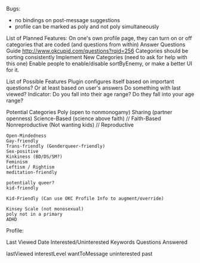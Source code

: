 Bugs:
*	no bindings on post-message suggestions
*	profile can be marked as poly and not poly simultaneously


List of Planned Features:
	On one's own profile page, they can turn on or off categories that are coded (and questions from within)
		Answer Questions Guide http://www.okcupid.com/questions?rqid=256
	Categories should be sorting consistently
	Implement New Categories (need to ask for help with this one)
	Enable people to enable/disable sortByEnemy, or make a better UI for it.

List of Possible Features
	Plugin configures itself based on important questions? Or at least based on user's answers
	Do something with last viewed?
	Indicator: Do you fall into their age range? Do they fall into your age range?

Potential Categories
	Poly (open to nonmonogamy)
	Sharing (partner openness)
	Science-Based (science above faith) // Faith-Based
	Nonreproductive (Not wanting kids) // Reproductive

	Open-Mindedness
	Gay-friendly
	Trans-friendly (Genderqueer-friendly)
	Sex-positive
	Kinkiness (BD/DS/SM?)
	Feminism
	Leftism / Rightism
	meditation-friendly
	
	potentially queer?
	kid-friendly

	Kid-Friendly (Can use OKC Profile Info to augment/override)

	Kinsey Scale (not monosexual)
	poly not in a primary
	ADHD


Profile:

Last Viewed Date
Interested/Uninterested
Keywords
Questions Answered

lastViewed
interestLevel
	wantToMessage
	uninterested
	past
